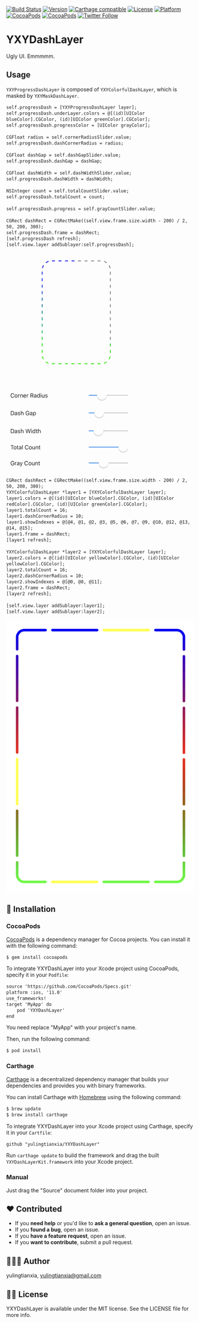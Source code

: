 [![Build Status](https://travis-ci.org/yulingtianxia/YXYDashLayer.svg?branch=master)](https://travis-ci.org/yulingtianxia/YXYDashLayer)
[![Version](https://img.shields.io/cocoapods/v/YXYDashLayer.svg?style=flat)](http://cocoapods.org/pods/YXYDashLayer)
[![Carthage compatible](https://img.shields.io/badge/Carthage-compatible-4BC51D.svg?style=flat)](https://github.com/Carthage/Carthage)
[![License](https://img.shields.io/cocoapods/l/YXYDashLayer.svg?style=flat)](http://cocoapods.org/pods/YXYDashLayer)
[![Platform](https://img.shields.io/cocoapods/p/YXYDashLayer.svg?style=flat)](http://cocoapods.org/pods/YXYDashLayer)
[![CocoaPods](https://img.shields.io/cocoapods/dt/YXYDashLayer.svg)](http://cocoapods.org/pods/YXYDashLayer)
[![CocoaPods](https://img.shields.io/cocoapods/at/YXYDashLayer.svg)](http://cocoapods.org/pods/YXYDashLayer)
[![Twitter Follow](https://img.shields.io/twitter/follow/yulingtianxia.svg?style=social&label=Follow)](https://twitter.com/yulingtianxia)

# YXYDashLayer

Ugly UI. Emmmmm.


## Usage

`YXYProgressDashLayer` is composed of `YXYColorfulDashLayer`, which is masked by `YXYMaskDashLayer`.

```
self.progressDash = [YXYProgressDashLayer layer];
self.progressDash.underLayer.colors = @[(id)[UIColor blueColor].CGColor, (id)[UIColor greenColor].CGColor];
self.progressDash.progressColor = [UIColor grayColor];

CGFloat radius = self.cornerRadiusSlider.value;
self.progressDash.dashCornerRadius = radius;

CGFloat dashGap = self.dashGapSlider.value;
self.progressDash.dashGap = dashGap;

CGFloat dashWidth = self.dashWidthSlider.value;
self.progressDash.dashWidth = dashWidth;

NSInteger count = self.totalCountSlider.value;
self.progressDash.totalCount = count;

self.progressDash.progress = self.grayCountSlider.value;

CGRect dashRect = CGRectMake((self.view.frame.size.width - 200) / 2, 50, 200, 300);
self.progressDash.frame = dashRect;
[self.progressDash refresh];
[self.view.layer addSublayer:self.progressDash];
```

![](Assets/YXYDashLayer.gif)



```
CGRect dashRect = CGRectMake((self.view.frame.size.width - 200) / 2, 50, 200, 300);
YXYColorfulDashLayer *layer1 = [YXYColorfulDashLayer layer];
layer1.colors = @[(id)[UIColor blueColor].CGColor, (id)[UIColor redColor].CGColor, (id)[UIColor greenColor].CGColor];
layer1.totalCount = 16;
layer1.dashCornerRadius = 10;
layer1.showIndexes = @[@4, @1, @2, @3, @5, @6, @7, @9, @10, @12, @13, @14, @15];
layer1.frame = dashRect;
[layer1 refresh];
    
YXYColorfulDashLayer *layer2 = [YXYColorfulDashLayer layer];
layer2.colors = @[(id)[UIColor yellowColor].CGColor, (id)[UIColor yellowColor].CGColor];
layer2.totalCount = 16;
layer2.dashCornerRadius = 10;
layer2.showIndexes = @[@0, @8, @11];
layer2.frame = dashRect;
[layer2 refresh];
    
[self.view.layer addSublayer:layer1];
[self.view.layer addSublayer:layer2];
```

![](Assets/YXYDashLayer.PNG)


## 📲 Installation

### CocoaPods

[CocoaPods](http://cocoapods.org) is a dependency manager for Cocoa projects. You can install it with the following command:

```bash
$ gem install cocoapods
```

To integrate YXYDashLayer into your Xcode project using CocoaPods, specify it in your `Podfile`:


```
source 'https://github.com/CocoaPods/Specs.git'
platform :ios, '11.0'
use_frameworks!
target 'MyApp' do
	pod 'YXYDashLayer'
end
```

You need replace "MyApp" with your project's name.

Then, run the following command:

```bash
$ pod install
```

### Carthage

[Carthage](https://github.com/Carthage/Carthage) is a decentralized dependency manager that builds your dependencies and provides you with binary frameworks.

You can install Carthage with [Homebrew](http://brew.sh/) using the following command:

```bash
$ brew update
$ brew install carthage
```

To integrate YXYDashLayer into your Xcode project using Carthage, specify it in your `Cartfile`:

```ogdl
github "yulingtianxia/YXYDashLayer"
```

Run `carthage update` to build the framework and drag the built `YXYDashLayerKit.framework` into your Xcode project.

### Manual

Just drag the "Source" document folder into your project.

## ❤️ Contributed

- If you **need help** or you'd like to **ask a general question**, open an issue.
- If you **found a bug**, open an issue.
- If you **have a feature request**, open an issue.
- If you **want to contribute**, submit a pull request.

## 👨🏻‍💻 Author

yulingtianxia, yulingtianxia@gmail.com

## 👮🏻 License

YXYDashLayer is available under the MIT license. See the LICENSE file for more info.

